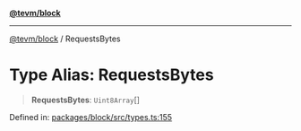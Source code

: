 [**@tevm/block**](../README.md)

***

[@tevm/block](../globals.md) / RequestsBytes

# Type Alias: RequestsBytes

> **RequestsBytes**: `Uint8Array`[]

Defined in: [packages/block/src/types.ts:155](https://github.com/evmts/tevm-monorepo/blob/main/packages/block/src/types.ts#L155)
